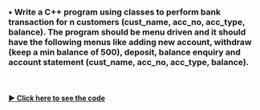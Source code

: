 ### ▪️ Write a C++ program using classes to perform bank transaction for n customers (cust_name, acc_no, acc_type, balance). The program should be menu driven and it should have the following menus like adding new account, withdraw (keep a min balance of 500), deposit, balance enquiry and account statement (cust_name, acc_no, acc_type, balance).

<br/>

#### [▶️ Click here to see the code](./bank.cpp)
